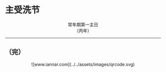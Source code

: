 # 主受洗节

<div align="center">
常年期第一主日
</div>
<div align="center">
（丙年）
</div>

---

## （完）

<div align="center">
![www.iannar.com](../../assets/images/qrcode.svg)
</div>
